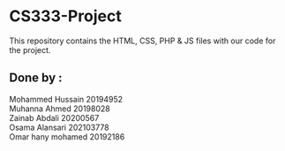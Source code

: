 # CS333-Project
This repository contains the HTML, CSS, PHP & JS files with our code for the project.

## Done by  :
  Mohammed Hussain      20194952<br>
  Muhanna Ahmed         20198028<br>
  Zainab Abdali         20200567<br>
  Osama Alansari        202103778<br>
  Omar hany mohamed     20192186

  
